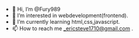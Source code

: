 - 👋 Hi, I’m @Fury989
- 👀 I’m interested in webdevelopment(frontend).
- 🌱 I’m currently learning html,css,javascript.
- 📫 How to reach me _ericsteve1710@gmail.com .

<!---
Fury989/Fury989 is a ✨ special ✨ repository because its `README.md` (this file) appears on your GitHub profile.
You can click the Preview link to take a look at your changes.
--->
